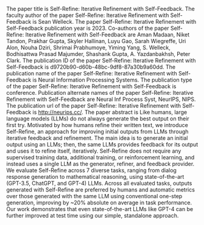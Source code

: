 The paper title is Self-Refine: Iterative Refinement with Self-Feedback.
The faculty author of the paper Self-Refine: Iterative Refinement with Self-Feedback is Sean Welleck.
The paper Self-Refine: Iterative Refinement with Self-Feedback publication year is 2023.
Co-authors of the paper Self-Refine: Iterative Refinement with Self-Feedback are Aman Madaan, Niket Tandon, Prakhar Gupta, Skyler Hallinan, Luyu Gao, Sarah Wiegreffe, Uri Alon, Nouha Dziri, Shrimai Prabhumoye, Yiming Yang, S. Welleck, Bodhisattwa Prasad Majumder, Shashank Gupta, A. Yazdanbakhsh, Peter Clark.
The publication ID of the paper Self-Refine: Iterative Refinement with Self-Feedback is d9720b90-d60b-48bc-9df8-87a30b9a60dd.
The publication name of the paper Self-Refine: Iterative Refinement with Self-Feedback is Neural Information Processing Systems.
The publication type of the paper Self-Refine: Iterative Refinement with Self-Feedback is conference.
Publication alternate names of the paper Self-Refine: Iterative Refinement with Self-Feedback are Neural Inf Process Syst, NeurIPS, NIPS.
The publication url of the paper Self-Refine: Iterative Refinement with Self-Feedback is http://neurips.cc/.
The paper abstract is Like humans, large language models (LLMs) do not always generate the best output on their first try. Motivated by how humans refine their written text, we introduce Self-Refine, an approach for improving initial outputs from LLMs through iterative feedback and refinement. The main idea is to generate an initial output using an LLMs; then, the same LLMs provides feedback for its output and uses it to refine itself, iteratively. Self-Refine does not require any supervised training data, additional training, or reinforcement learning, and instead uses a single LLM as the generator, refiner, and feedback provider. We evaluate Self-Refine across 7 diverse tasks, ranging from dialog response generation to mathematical reasoning, using state-of-the-art (GPT-3.5, ChatGPT, and GPT-4) LLMs. Across all evaluated tasks, outputs generated with Self-Refine are preferred by humans and automatic metrics over those generated with the same LLM using conventional one-step generation, improving by ~20% absolute on average in task performance. Our work demonstrates that even state-of-the-art LLMs like GPT-4 can be further improved at test time using our simple, standalone approach.
